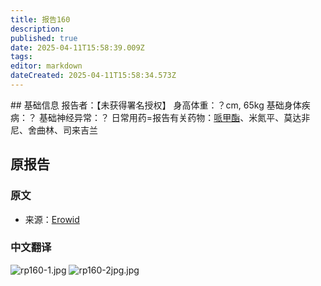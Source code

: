 ```yaml
---
title: 报告160
description: 
published: true
date: 2025-04-11T15:58:39.009Z
tags: 
editor: markdown
dateCreated: 2025-04-11T15:58:34.573Z
---
```


﻿## 基础信息
报告者：【未获得署名授权】
身高体重：？cm, 65kg
基础身体疾病：？
基础神经异常：？
日常用药=报告有关药物：[哌甲酯](/drug/哌甲酯)、米氮平、莫达非尼、舍曲林、司来吉兰

## 原报告
### 原文
- 来源：[Erowid](https://erowid.org/experiences/exp.php?ID=84683)
### 中文翻译
![rp160-1.jpg](/imgs/rp160-1.jpg)
![rp160-2jpg.jpg](/imgs/rp160-2jpg.jpg)